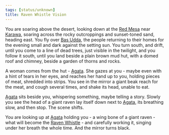 ```yaml
---
tags: [status/unknown]
title: Raven Whistle Vision
---
```



You are soaring above the desert, looking down at the [Red Mesa](<../../../gazetteer/greater-dunmar/realms/dunmar/eastern-dunmar/red-mesa.md>) near [Karawa](<../../../gazetteer/greater-dunmar/realms/dunmar/eastern-dunmar/karawa.md>), soaring across the rocky outcroppings and sunset-toned sand, heading east. You fly over [Bas Udda](<../../../gazetteer/greater-dunmar/realms/dunmar/eastern-dunmar/bas-udda.md>), the people returning to their homes for the evening small and dark against the setting sun. You turn south, and drift, until you come to a line of dead trees, just visible in the twilight, and you follow it south, until you land beside a plain brown mud hut, with a domed roof and chimney, beside a garden of thorns and rocks.

A woman comes from the hut - [Agata](<../../../people/fey/agata.md>). She gazes at you - maybe even with a hint of tears in her eyes, and reaches her hand up to you, holding pieces of meat, shredded into strips. You see in the mirror a giant beak reach for the meat, and cough several times, and shake its head, unable to eat.

[Agata](<../../../people/fey/agata.md>) sits beside you, whispering something, maybe telling a story. Slowly you see the head of a giant raven lay itself down next to [Agata](<../../../people/fey/agata.md>), its breathing slow, and then stop. The scene shifts.

You are looking up at [Agata](<../../../people/fey/agata.md>) holding you - a wing bone of a giant raven - what will become the [Raven Whistle](<../treasure/treasure-from-agata/raven-whistle.md>) - and carefully working it, singing under her breath the whole time. And the mirror turns black.